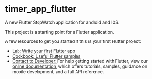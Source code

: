 # timer_app_flutter

A new Flutter StopWatch application for android and IOS.

This project is a starting point for a Flutter application.

A few resources to get you started if this is your first Flutter project:

- [Lab: Write your first Flutter app](https://flutter.dev/docs/get-started/codelab)
- [Cookbook: Useful Flutter samples](https://flutter.dev/docs/cookbook)
- [Contact to Developer: ](http://facebook.com/aalhabib001)
For help getting started with Flutter, view our
[online documentation](https://flutter.dev/docs), which offers tutorials,
samples, guidance on mobile development, and a full API reference.
